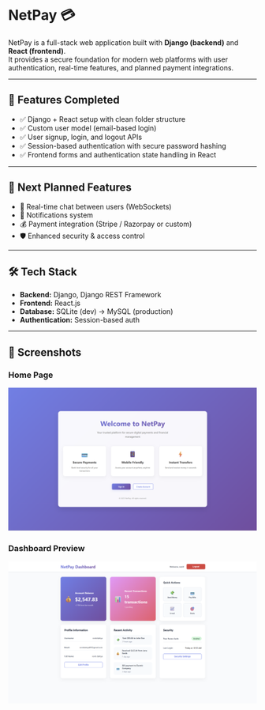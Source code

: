 # NetPay 💳

NetPay is a full-stack web application built with **Django (backend)** and **React (frontend)**.  
It provides a secure foundation for modern web platforms with user authentication, real-time features, and planned payment integrations.

---

## 🚀 Features Completed
- ✅ Django + React setup with clean folder structure  
- ✅ Custom user model (email-based login)  
- ✅ User signup, login, and logout APIs  
- ✅ Session-based authentication with secure password hashing  
- ✅ Frontend forms and authentication state handling in React  

---

## 📌 Next Planned Features
- 🔄 Real-time chat between users (WebSockets)  
- 🔔 Notifications system  
- 💰 Payment integration (Stripe / Razorpay or custom)  
- 🛡️ Enhanced security & access control  

---

## 🛠️ Tech Stack
- **Backend:** Django, Django REST Framework  
- **Frontend:** React.js  
- **Database:** SQLite (dev) → MySQL (production)  
- **Authentication:** Session-based auth  

---


## 📸 Screenshots

### Home Page
![Home Page](assets/landing.png)

### Dashboard Preview
![Dashboard](assets/dashboard.png)
